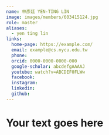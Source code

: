```yaml
---
name: 林彥廷 YEN-TING LIN 
image: images/members/603415124.jpg 
role: master
aliases:
  - yen ting lin
links:
  home-page: https://example.com/
  email: example@cs.nycu.edu.tw
  phone: 
  orcid: 0000-0000-0000-000
  google-scholar: abcdefgAAAAJ
  youtube: watch?v=ABCDEF0FLWw
  facebook:
  instagram:
  linkedin:
  github:
---
```

# Your text goes here
